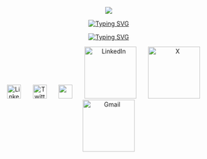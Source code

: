 <p align="center"><img src="https://capsule-render.vercel.app/api?type=waving&amp;color=gradient&amp;height=100&amp;section=header" /></p>

<p align="center">
  <a href="https://git.io/typing-svg"><img src="https://readme-typing-svg.herokuapp.com?font=Fira+Code&weight=500&pause=1000&color=FF1493&center=true&vCenter=true&repeat=false&width=435&lines=Rodolfo+Chivalan" alt="Typing SVG" /></a>
</p>

<p align="center">
  <a href="https://git.io/typing-svg"><img src="https://readme-typing-svg.herokuapp.com?font=Fira+Code&weight=500&pause=1000&color=FF1493&center=true&vCenter=true&width=435&lines=System+Engineering+Student" alt="Typing SVG" /></a>
</p>

<p align="center">
 <img width="32px" alt="LinkedIn" title="LinkedIn" src="https://i.imgur.com/yRpa1dQ.png"/>
    &#8287;&#8287;&#8287;&#8287;&#8287;
<img width="32px" alt="Twitter" title="Twitter" src="https://i.imgur.com/AixJgnm.png"/>
   &#8287;&#8287;&#8287;&#8287;&#8287;
<img width="32px" src="https://i.imgur.com/OViZO8J.png"/>
   &#8287;&#8287;&#8287;&#8287;&#8287;
<img width="120px" alt="LinkedIn" title="LinkedIn" src="https://img.shields.io/badge/LinkedIn-FF1493?style=for-the-badge&logo=linkedin&logoColor=white"/>
    &#8287;&#8287;&#8287;&#8287;&#8287;
<img width="120px" alt="X" title="X" src="https://img.shields.io/badge/X-FF1493?style=for-the-badge&logo=x&logoColor=white"/>
   &#8287;&#8287;&#8287;&#8287;&#8287;
<img width="120px" alt="Gmail" title="Gmail" src="https://img.shields.io/badge/Gmail-FF1493?style=flat&logo=gmail&logoColor=white"/>
</p>
